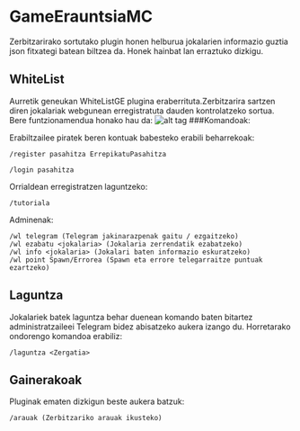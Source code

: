 # GameErauntsiaMC
Zerbitzarirako sortutako plugin honen helburua jokalarien informazio guztia json fitxategi batean biltzea da. Honek hainbat lan erraztuko dizkigu.
## WhiteList
Aurretik geneukan WhiteListGE plugina eraberrituta.Zerbitzarira sartzen diren jokalariak webgunean erregistratuta dauden kontrolatzeko sortua. Bere funtzionamendua honako hau da:
![alt tag](http://i.imgur.com/LN2d2M0.png)
###Komandoak:

Erabiltzailee piratek beren kontuak babesteko erabili beharrekoak:

    /register pasahitza ErrepikatuPasahitza
    
    /login pasahitza 
    
Orrialdean erregistratzen laguntzeko:

    /tutoriala
  
Adminenak:

    /wl telegram (Telegram jakinarazpenak gaitu / ezgaitzeko)
    /wl ezabatu <jokalaria> (Jokalaria zerrendatik ezabatzeko)
    /wl info <jokalaria> (Jokalari baten informazio eskuratzeko)
    /wl point Spawn/Errorea (Spawn eta errore telegarraitze puntuak ezartzeko)
  
## Laguntza
Jokalariek batek laguntza behar duenean komando baten bitartez administratzaileei Telegram bidez abisatzeko aukera izango du. Horretarako ondorengo komandoa erabiliz:

    /laguntza <Zergatia>

## Gainerakoak
Pluginak ematen dizkigun beste aukera batzuk:

    /arauak (Zerbitzariko arauak ikusteko)
